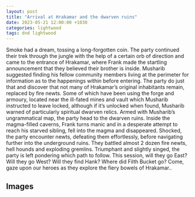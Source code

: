```yaml
---
layout: post
title: "Arrival at Hrakamar and the dwarven ruins"
date: 2023-05-21 12:00:00 +1030
categories: lightwood
tags: dnd lightwood
---
```


Smoke had a dream, tossing a long-forgotten coin. The party continued their trek through the jungle with the help of a certain orb of direction and came to the entrance of Hrakamar, where Frank made the startling announcement that they believed their brother is inside. Musharib suggested finding his fellow community members living at the perimeter for information as to the happenings within before entering. The party do just that and discover that not many of Hrakamar’s original inhabitants remain, replaced by fire newts. Some of which have been using the forge and armoury, located near the ill-fated mines and vault which Musharib instructed to leave locked, although if it’s unlocked when found, Musharib warned of particularly spiritual dwarven relics. Armed with Musharib’s ungrammatical map, the party head to the dwarven ruins. Inside the magma-filled caverns, Frank turns manic and in a desperate attempt to reach his starved sibling, fell into the magma and disappeared. Shocked, the party encounter newts, defeating them effortlessly, before navigating further into the underground ruins. They battled almost 2 dozen fire newts, hell hounds and exploding gremlins. Triumphant and slightly singed, the party is left pondering which path to follow. This session, will they go East? Will they go West? Will they find Hank? Where did Filth Bucket go? Come, gaze upon our heroes as they explore the fiery bowels of Hrakamar..

## Images